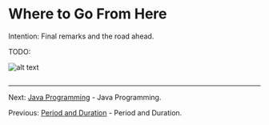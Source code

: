 # Where to Go From Here

Intention: Final remarks and the road ahead.

TODO:

![alt text](../../etc/features/img.png "Img")

```java

```

<hr>

Next: [Java Programming](../../README.md "Java Programming") - Java Programming.

Previous: [Period and Duration](chapter_36.md "Period and Duration") - Period and Duration.